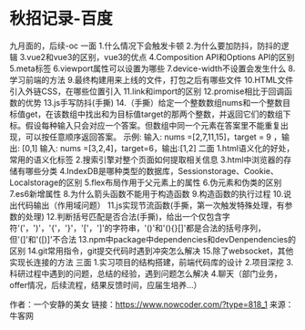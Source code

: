 # 秋招记录-百度

九月面的，后续-oc
一面
1.什么情况下会触发卡顿
2.为什么要加防抖，防抖的逻辑
3.vue2和vue3的区别，vue3的优点
4.Composition API和Options API的区别
5.meta标签
6.viewport属性可以设置为哪些
7.device-width不设置会发生什么
8.学习前端的方法
9.最终构建用来上线的文件，打包之后有哪些文件
10.HTML文件引入外链CSS，在哪些位置引入
11.link和import的区别
12.promise相比于回调函数的优势
13.js手写防抖(手撕)
14.（手撕）给定一个整数数组nums和一个整数目标值get，在该数组中找出和为目标值target的那两个整数，并返回它们的数组下标。假设每种输入只会对应一个答案。但数组中同一个元素在答案里不能重复出现，可以按任意顺序返回答案。
示例:
输入: nums =[2,7,11,15]，target = 9 ，输出: [0,1]
输入: nums =[3,2,4]，target=6，输出:[1,2]
二面
1.html语义化的好处，常用的语义化标签
2.搜索引擎对整个页面如何提取相关信息
3.html中浏览器的存储有哪些分类
4.IndexDB是哪种类型的数据库，Sessionstorage、Cookie、Localstorage的区别
5.flex布局作用于父元素上的属性
6.伪元素和伪类的区别
7.es6新增属性
8.为什么箭头函数不能用于构造函数
9.构造函数的执行过程
10.说出代码输出（作用域问题）
11.js实现节流函数(手撕，第一次触发特殊处理，有参数的处理)
12.判断括号匹配是否合法(手撕)，给出一个仅包含字符'('，')'，'{'，'}'，'['，']'的字符串，'()'和'(){}[]'都是合法的括号序列，但'(]'和'([)]'不合法
13.npm中package中dependencies和devDenpendencies的区别
14.git常用指令，git提交代码时遇到冲突怎么解决
15.除了websocket，其他实现长连接的方法
三面
1.实习项目的结构搭建，前端代码库的设计
2.项目深挖
3.科研过程中遇到的问题，总结的经验，遇到问题怎么解决
4.聊天（部门业务，offer情况，后续流程，结果反馈时间，应届生培养...）



作者：一个安静的美女
链接：https://www.nowcoder.com/?type=818_1
来源：牛客网